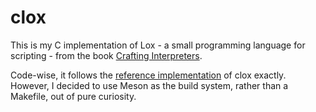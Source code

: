 # clox

This is my C implementation of Lox - a small programming language for scripting -
from the book [Crafting Interpreters](https://www.craftinginterpreters.com/).

Code-wise, it follows the [reference implementation](
https://github.com/munificent/craftinginterpreters) of clox exactly. However, I
decided to use Meson as the build system, rather than a Makefile, out of pure
curiosity.
